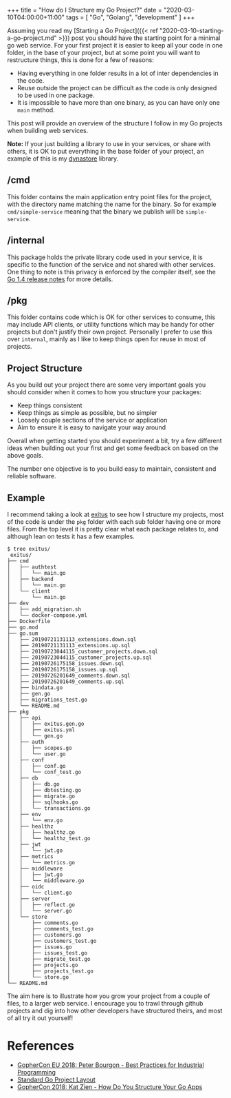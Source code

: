 +++
title = "How do I Structure my Go Project?"
date = "2020-03-10T04:00:00+11:00"
tags = [ "Go", "Golang", "development" ]
+++

Assuming you read my [Starting a Go Project]({{< ref "2020-03-10-starting-a-go-project.md" >}}) post you should have the starting point for a minimal go web service. For your first project it is easier to keep all your code in one folder, in the base of your project, but at some point you will want to restructure things, this is done for a few of reasons:

* Having everything in one folder results in a lot of inter dependencies in the code.
* Reuse outside the project can be difficult as the code is only designed to be used in one package.
* It is impossible to have more than one binary, as you can have only one `main` method.

This post will provide an overview of the structure I follow in my Go projects when building web services.

**Note:** If your just building a library to use in your services, or share with others, it is OK to put everything in the base folder of your project, an example of this is my [dynastore](https://github.com/wolfeidau/dynastore) library.

## /cmd

This folder contains the main application entry point files for the project, with the directory name matching the name for the binary. So for example `cmd/simple-service` meaning that the binary we publish will be `simple-service`.

## /internal

This package holds the private library code used in your service, it is specific to the function of the service and not shared with other services. One thing to note is this privacy is enforced by the compiler itself, see the [Go 1.4 release notes](https://golang.org/doc/go1.4##internalpackages) for more details.

## /pkg 

This folder contains code which is OK for other services to consume, this may include API clients, or utility functions which may be handy for other projects but don't justify their own project. Personally I prefer to use this over `internal`, mainly as I like to keep things open for reuse in most of projects.

## Project Structure

As you build out your project there are some very important goals you should consider when it comes to how you structure your packages:

* Keep things consistent
* Keep things as simple as possible, but no simpler
* Loosely couple sections of the service or application
* Aim to ensure it is easy to navigate your way around

Overall when getting started you should experiment a bit, try a few different ideas when building out your first and get some feedback on based on the above goals.

The number one objective is to you build easy to maintain, consistent and reliable software.

## Example

I recommend taking a look at [exitus](https://github.com/wolfeidau/exitus) to see how I structure my projects, most of the code is under the `pkg` folder with each sub folder having one or more files. From the top level it is pretty clear what each package relates to, and although lean on tests it has a few examples. 

```
$ tree exitus/
 exitus/
├── cmd
│   ├── authtest
│   │   └── main.go
│   ├── backend
│   │   └── main.go
│   └── client
│       └── main.go
├── dev
│   ├── add_migration.sh
│   └── docker-compose.yml
├── Dockerfile
├── go.mod
├── go.sum
│   ├── 20190721131113_extensions.down.sql
│   ├── 20190721131113_extensions.up.sql
│   ├── 20190723044115_customer_projects.down.sql
│   ├── 20190723044115_customer_projects.up.sql
│   ├── 20190726175158_issues.down.sql
│   ├── 20190726175158_issues.up.sql
│   ├── 20190726201649_comments.down.sql
│   ├── 20190726201649_comments.up.sql
│   ├── bindata.go
│   ├── gen.go
│   ├── migrations_test.go
│   └── README.md
├── pkg
│   ├── api
│   │   ├── exitus.gen.go
│   │   ├── exitus.yml
│   │   └── gen.go
│   ├── auth
│   │   ├── scopes.go
│   │   └── user.go
│   ├── conf
│   │   ├── conf.go
│   │   └── conf_test.go
│   ├── db
│   │   ├── db.go
│   │   ├── dbtesting.go
│   │   ├── migrate.go
│   │   ├── sqlhooks.go
│   │   └── transactions.go
│   ├── env
│   │   └── env.go
│   ├── healthz
│   │   ├── healthz.go
│   │   └── healthz_test.go
│   ├── jwt
│   │   └── jwt.go
│   ├── metrics
│   │   └── metrics.go
│   ├── middleware
│   │   ├── jwt.go
│   │   └── middleware.go
│   ├── oidc
│   │   └── client.go
│   ├── server
│   │   ├── reflect.go
│   │   └── server.go
│   └── store
│       ├── comments.go
│       ├── comments_test.go
│       ├── customers.go
│       ├── customers_test.go
│       ├── issues.go
│       ├── issues_test.go
│       ├── migrate_test.go
│       ├── projects.go
│       ├── projects_test.go
│       └── store.go
└── README.md
```

The aim here is to illustrate how you grow your project from a couple of files, to a larger web service. I encourage you to trawl through github projects and dig into how other developers have structured theirs, and most of all try it out yourself!

# References 

* [GopherCon EU 2018: Peter Bourgon - Best Practices for Industrial Programming](https://www.youtube.com/watch?v=PTE4VJIdHPg)
* [Standard Go Project Layout](https://github.com/golang-standards/project-layout)
* [GopherCon 2018: Kat Zien - How Do You Structure Your Go Apps](https://www.youtube.com/watch?v=oL6JBUk6tj0)

